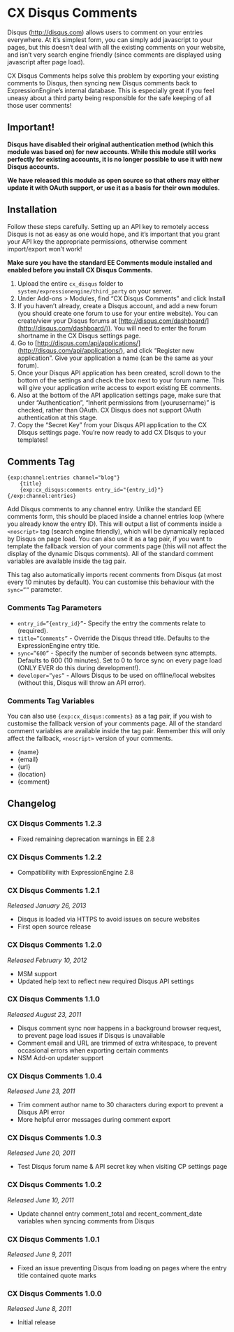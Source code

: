 # CX Disqus Comments

Disqus (http://disqus.com) allows users to comment on your entries everywhere. At it’s simplest form, you can simply add javascript to your pages, but this doesn’t deal with all the existing comments on your website, and isn’t very search engine friendly (since comments are displayed using javascript after page load).

CX Disqus Comments helps solve this problem by exporting your existing comments to Disqus, then syncing new Disqus comments back to ExpressionEngine’s internal database. This is especially great if you feel uneasy about a third party being responsible for the safe keeping of all those user comments!

## Important!

**Disqus have disabled their original authentication method (which this module was based on) for new accounts. While this module still works perfectly for existing accounts, it is no longer possible to use it with new Disqus accounts.**

**We have released this module as open source so that others may either update it with OAuth support, or use it as a basis for their own modules.**

## Installation

Follow these steps carefully. Setting up an API key to remotely access Disqus is not as easy as one would hope, and it’s important that you grant your API key the appropriate permissions, otherwise comment import/export won’t work!

**Make sure you have the standard EE Comments module installed and enabled before you install CX Disqus Comments.**

1. Upload the entire `cx_disqus` folder to `system/expressionengine/third_party` on your server.
2. Under Add-ons > Modules, find “CX Disqus Comments” and click Install
3. If you haven’t already, create a Disqus account, and add a new forum (you should create one forum to use for your entire website). You can create/view your Disqus forums at [http://disqus.com/dashboard/](http://disqus.com/dashboard/)). You will need to enter the forum shortname in the CX Disqus settings page.
4. Go to [http://disqus.com/api/applications/](http://disqus.com/api/applications/), and click “Register new application”. Give your application a name (can be the same as your forum).
5. Once your Disqus API application has been created, scroll down to the bottom of the settings and check the box next to your forum name. This will give your application write access to export existing EE comments.
6. Also at the bottom of the API application settings page, make sure that under “Authentication”, “Inherit permissions from (yourusername)” is checked, rather than OAuth. CX Disqus does not support OAuth authentication at this stage.
7. Copy the “Secret Key” from your Disqus API application to the CX DIsqus settings page. You’re now ready to add CX DIsqus to your templates!

## Comments Tag

    {exp:channel:entries channel="blog"}
        {title}
        {exp:cx_disqus:comments entry_id="{entry_id}"}
    {/exp:channel:entries}

Add Disqus comments to any channel entry. Unlike the standard EE comments form, this should be placed inside a channel entries loop (where you already know the entry ID). This will output a list of comments inside a `<noscript>` tag (search engine friendly), which will be dynamically replaced by Disqus on page load. You can also use it as a tag pair, if you want to template the fallback version of your comments page (this will not affect the display of the dynamic Disqus comments). All of the standard comment variables are available inside the tag pair.

This tag also automatically imports recent comments from Disqus (at most every 10 minutes by default). You can customise this behaviour with the `sync=””` parameter.

### Comments Tag Parameters

* `entry_id=”{entry_id}”`- Specify the entry the comments relate to (required).
* `title=”Comments”` - Override the Disqus thread title. Defaults to the ExpressionEngine entry title.
* `sync=”600”` - Specify the number of seconds between sync attempts. Defaults to 600 (10 minutes). Set to 0 to force sync on every page load (ONLY EVER do this during development!).
* `developer=”yes”` - Allows Disqus to be used on offline/local websites (without this, Disqus will throw an API error).

### Comments Tag Variables

You can also use `{exp:cx_disqus:comments}` as a tag pair, if you wish to customise the fallback version of your comments page. All of the standard comment variables are available inside the tag pair. Remember this will only affect the fallback, `<noscript>` version of your comments.

* {name}
* {email}
* {url}
* {location}
* {comment}

## Changelog

### CX Disqus Comments 1.2.3

* Fixed remaining deprecation warnings in EE 2.8

### CX Disqus Comments 1.2.2

* Compatibility with ExpressionEngine 2.8

### CX Disqus Comments 1.2.1
*Released January 26, 2013*

* Disqus is loaded via HTTPS to avoid issues on secure websites
* First open source release

### CX Disqus Comments 1.2.0
*Released February 10, 2012*

* MSM support
* Updated help text to reflect new required Disqus API settings

### CX Disqus Comments 1.1.0
*Released August 23, 2011*

* Disqus comment sync now happens in a background browser request, to prevent page load issues if Disqus is unavailable
* Comment email and URL are trimmed of extra whitespace, to prevent occasional errors when exporting certain comments
* NSM Add-on updater support

### CX Disqus Comments 1.0.4
*Released June 23, 2011*

* Trim comment author name to 30 characters during export to prevent a Disqus API error
* More helpful error messages during comment export

### CX Disqus Comments 1.0.3
*Released June 20, 2011*

* Test Disqus forum name & API secret key when visiting CP settings page

### CX Disqus Comments 1.0.2
*Released June 10, 2011*

* Update channel entry comment_total and recent_comment_date variables when syncing comments from Disqus

### CX Disqus Comments 1.0.1
*Released June 9, 2011*

* Fixed an issue preventing Disqus from loading on pages where the entry title contained quote marks

### CX Disqus Comments 1.0.0
*Released June 8, 2011*

* Initial release
